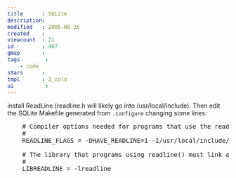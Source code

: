 ```yaml
---
title      : SQLite
description: 
modified   : 2005-08-26
created    : 
viewcount  : 21
id         : 407
gmap       : 
tags        :
    - code
stars      : 
tmpl       : 2_cols
ui			: 
---
```


 install ReadLine (readline.h will likely go into /usr/local/include). Then edit the SQLite Makefile generated from <code>.configure</code> changing some lines:

 

<pre class="brush: Bash">
	# Compiler options needed for programs that use the readline() library.
	#
	READLINE_FLAGS = -DHAVE_READLINE=1 -I/usr/local/include/readline
	
	# The library that programs using readline() must link against.
	#
	LIBREADLINE = -lreadline
</pre>

